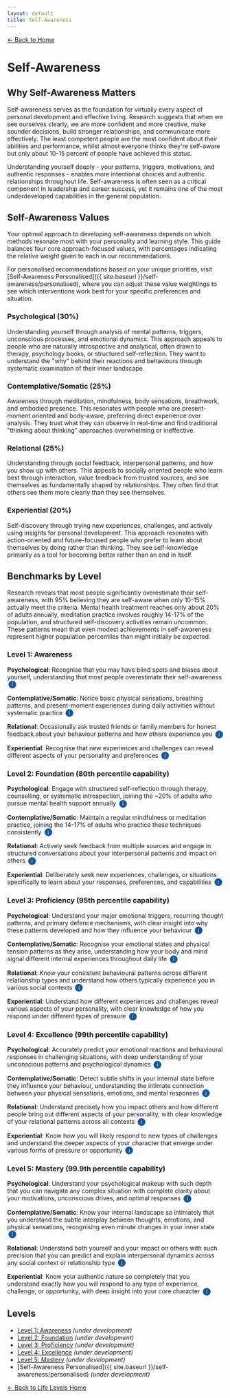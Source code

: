 ```yaml
---
layout: default
title: Self-Awareness
---
```


[← Back to Home](../)
# Self-Awareness

## Why Self-Awareness Matters

Self-awareness serves as the foundation for virtually every aspect of personal development and effective living. Research suggests that when we see ourselves clearly, we are more confident and more creative, make sounder decisions, build stronger relationships, and communicate more effectively. The least competent people are the most confident about their abilities and performance, whilst almost everyone thinks they're self-aware but only about 10-15 percent of people have achieved this status.

Understanding yourself deeply - your patterns, triggers, motivations, and authentic responses - enables more intentional choices and authentic relationships throughout life. Self-awareness is often seen as a critical component in leadership and career success, yet it remains one of the most underdeveloped capabilities in the general population.

## Self-Awareness Values

Your optimal approach to developing self-awareness depends on which methods resonate most with your personality and learning style. This guide balances four core approach-focused values, with percentages indicating the relative weight given to each in our recommendations.

For personalised recommendations based on your unique priorities, visit [Self-Awareness Personalised]({{ site.baseurl }}/self-awareness/personalised), where you can adjust these value weightings to see which interventions work best for your specific preferences and situation.

### Psychological (30%)
Understanding yourself through analysis of mental patterns, triggers, unconscious processes, and emotional dynamics. This approach appeals to people who are naturally introspective and analytical, often drawn to therapy, psychology books, or structured self-reflection. They want to understand the "why" behind their reactions and behaviours through systematic examination of their inner landscape.

### Contemplative/Somatic (25%)
Awareness through meditation, mindfulness, body sensations, breathwork, and embodied presence. This resonates with people who are present-moment oriented and body-aware, preferring direct experience over analysis. They trust what they can observe in real-time and find traditional "thinking about thinking" approaches overwhelming or ineffective.

### Relational (25%)
Understanding through social feedback, interpersonal patterns, and how you show up with others. This appeals to socially oriented people who learn best through interaction, value feedback from trusted sources, and see themselves as fundamentally shaped by relationships. They often find that others see them more clearly than they see themselves.

### Experiential (20%)
Self-discovery through trying new experiences, challenges, and actively using insights for personal development. This approach resonates with action-oriented and future-focused people who prefer to learn about themselves by doing rather than thinking. They see self-knowledge primarily as a tool for becoming better rather than an end in itself.

## Benchmarks by Level

Research reveals that most people significantly overestimate their self-awareness, with 95% believing they are self-aware when only 10-15% actually meet the criteria. Mental health treatment reaches only about 20% of adults annually, meditation practice involves roughly 14-17% of the population, and structured self-discovery activities remain uncommon. These patterns mean that even modest achievements in self-awareness represent higher population percentiles than might initially be expected.

### Level 1: Awareness

**Psychological**: Recognise that you may have blind spots and biases about yourself, understanding that most people overestimate their self-awareness <span class="info-icon" onclick="showReasoning('level1-psychological')">i</span>

**Contemplative/Somatic**: Notice basic physical sensations, breathing patterns, and present-moment experiences during daily activities without systematic practice <span class="info-icon" onclick="showReasoning('level1-contemplative')">i</span>

**Relational**: Occasionally ask trusted friends or family members for honest feedback about your behaviour patterns and how others experience you <span class="info-icon" onclick="showReasoning('level1-relational')">i</span>

**Experiential**: Recognise that new experiences and challenges can reveal different aspects of your personality and preferences <span class="info-icon" onclick="showReasoning('level1-experiential')">i</span>

### Level 2: Foundation (80th percentile capability)

**Psychological**: Engage with structured self-reflection through therapy, counselling, or systematic introspection, joining the ~20% of adults who pursue mental health support annually <span class="info-icon" onclick="showReasoning('level2-psychological')">i</span>

**Contemplative/Somatic**: Maintain a regular mindfulness or meditation practice, joining the 14-17% of adults who practice these techniques consistently <span class="info-icon" onclick="showReasoning('level2-contemplative')">i</span>

**Relational**: Actively seek feedback from multiple sources and engage in structured conversations about your interpersonal patterns and impact on others <span class="info-icon" onclick="showReasoning('level2-relational')">i</span>

**Experiential**: Deliberately seek new experiences, challenges, or situations specifically to learn about your responses, preferences, and capabilities <span class="info-icon" onclick="showReasoning('level2-experiential')">i</span>

### Level 3: Proficiency (95th percentile capability)

**Psychological**: Understand your major emotional triggers, recurring thought patterns, and primary defence mechanisms, with clear insight into why these patterns developed and how they influence your behaviour <span class="info-icon" onclick="showReasoning('level3-psychological')">i</span>

**Contemplative/Somatic**: Recognise your emotional states and physical tension patterns as they arise, understanding how your body and mind signal different internal experiences throughout daily life <span class="info-icon" onclick="showReasoning('level3-contemplative')">i</span>

**Relational**: Know your consistent behavioural patterns across different relationship types and understand how others typically experience you in various social contexts <span class="info-icon" onclick="showReasoning('level3-relational')">i</span>

**Experiential**: Understand how different experiences and challenges reveal various aspects of your personality, with clear knowledge of how you respond under different types of pressure <span class="info-icon" onclick="showReasoning('level3-experiential')">i</span>

### Level 4: Excellence (99th percentile capability)

**Psychological**: Accurately predict your emotional reactions and behavioural responses in challenging situations, with deep understanding of your unconscious patterns and psychological dynamics <span class="info-icon" onclick="showReasoning('level4-psychological')">i</span>

**Contemplative/Somatic**: Detect subtle shifts in your internal state before they influence your behaviour, understanding the intimate connection between your physical sensations, emotions, and mental responses <span class="info-icon" onclick="showReasoning('level4-contemplative')">i</span>

**Relational**: Understand precisely how you impact others and how different people bring out different aspects of your personality, with clear knowledge of your relational patterns across all contexts <span class="info-icon" onclick="showReasoning('level4-relational')">i</span>

**Experiential**: Know how you will likely respond to new types of challenges and understand the deeper aspects of your character that emerge under various forms of pressure or opportunity <span class="info-icon" onclick="showReasoning('level4-experiential')">i</span>

### Level 5: Mastery (99.9th percentile capability)

**Psychological**: Understand your psychological makeup with such depth that you can navigate any complex situation with complete clarity about your motivations, unconscious drives, and optimal responses <span class="info-icon" onclick="showReasoning('level5-psychological')">i</span>

**Contemplative/Somatic**: Know your internal landscape so intimately that you understand the subtle interplay between thoughts, emotions, and physical sensations, recognising even minute changes in your inner state <span class="info-icon" onclick="showReasoning('level5-contemplative')">i</span>

**Relational**: Understand both yourself and your impact on others with such precision that you can predict and explain interpersonal dynamics across any social context or relationship type <span class="info-icon" onclick="showReasoning('level5-relational')">i</span>

**Experiential**: Know your authentic nature so completely that you understand exactly how you will respond to any type of experience, challenge, or opportunity, with deep insight into your core character <span class="info-icon" onclick="showReasoning('level5-experiential')">i</span>

## Levels

- [Level 1: Awareness](level-1) *(under development)*
- [Level 2: Foundation](level-2) *(under development)*
- [Level 3: Proficiency](level-3) *(under development)*
- [Level 4: Excellence](level-4) *(under development)*
- [Level 5: Mastery](level-5) *(under development)*
- [Self-Awareness Personalised]({{ site.baseurl }}/self-awareness/personalised) *(under development)*

[← Back to Life Levels Home](../)

<style>
.info-icon {
    background-color: #155799;
    color: white;
    border-radius: 50%;
    width: 18px;
    height: 18px;
    display: inline-flex;
    align-items: center;
    justify-content: center;
    font-size: 12px;
    cursor: pointer;
    transition: background-color 0.3s;
    user-select: none;
    margin-left: 3px;
}

.info-icon:hover {
    background-color: #0d47a1;
}

.reasoning-popup {
    display: none;
    position: fixed;
    top: 50%;
    left: 50%;
    transform: translate(-50%, -50%);
    background: white;
    border: 1px solid #ddd;
    border-radius: 8px;
    padding: 20px;
    max-width: 500px;
    width: 90%;
    box-shadow: 0 4px 20px rgba(0,0,0,0.15);
    z-index: 1000;
}

.reasoning-popup.visible {
    display: block;
}

.popup-header {
    font-weight: bold;
    margin-bottom: 10px;
    color: #155799;
}

.popup-close {
    position: absolute;
    top: 10px;
    right: 15px;
    background: none;
    border: none;
    font-size: 20px;
    cursor: pointer;
    color: #666;
}

.popup-close:hover {
    color: #333;
}

.popup-overlay {
    display: none;
    position: fixed;
    top: 0;
    left: 0;
    width: 100%;
    height: 100%;
    background: rgba(0,0,0,0.5);
    z-index: 999;
}

.popup-overlay.visible {
    display: block;
}
</style>

<!-- Popup overlay -->
<div class="popup-overlay" id="popupOverlay" onclick="hideReasoning()"></div>

<!-- Reasoning popup -->
<div class="reasoning-popup" id="reasoningPopup">
    <button class="popup-close" onclick="hideReasoning()">×</button>
    <div class="popup-header" id="popupHeader"></div>
    <div id="popupContent"></div>
</div>

<script>
// Research data for info buttons
const researchData = {
    // Level 1 reasoning
    'level1-psychological': {
        title: 'Level 1 Psychological Reasoning',
        content: 'Research by Tasha Eurich shows that 95% of people believe they are self-aware but only 10-15% actually meet the criteria. Level 1 represents simply recognising this gap - awareness that you may not see yourself as clearly as you think, which is more insight than most people have.'
    },
    'level1-contemplative': {
        title: 'Level 1 Contemplative/Somatic Reasoning',
        content: 'This represents basic awareness of present-moment experience without formal practice. Most people are caught up in mental activity and rarely notice physical sensations or breathing patterns, so simply recognising these exists is a meaningful first step.'
    },
    'level1-relational': {
        title: 'Level 1 Relational Reasoning',
        content: 'Most people receive very little honest feedback about their behaviour and impact on others. Occasionally asking trusted people for their perspective represents basic recognition that others may see you differently than you see yourself.'
    },
    'level1-experiential': {
        title: 'Level 1 Experiential Reasoning',
        content: 'This is simply recognising that new experiences can reveal different aspects of yourself. Many people avoid unfamiliar situations, so understanding that experiences can be learning opportunities is a foundational insight.'
    },
    
    // Level 2 reasoning
    'level2-psychological': {
        title: 'Level 2 Psychological Reasoning',
        content: 'Statistics show only about 20% of US adults receive mental health treatment annually. Engaging with therapy or structured self-reflection puts you in the top 20% of people actively working on psychological self-understanding through proven methods.'
    },
    'level2-contemplative': {
        title: 'Level 2 Contemplative/Somatic Reasoning',
        content: 'Research indicates 14-17% of US adults practice meditation regularly. Maintaining a consistent mindfulness practice for self-awareness places you among this minority who use contemplative methods systematically for self-understanding.'
    },
    'level2-relational': {
        title: 'Level 2 Relational Reasoning',
        content: 'While workplace 360 reviews exist, most people never actively seek feedback about their personal relationships and social impact. Systematically gathering interpersonal insight is uncommon outside professional contexts.'
    },
    'level2-experiential': {
        title: 'Level 2 Experiential Reasoning',
        content: 'Most people avoid unfamiliar situations or experiences. Deliberately seeking new experiences specifically for self-discovery requires intentionality and courage that represents top 20% behaviour in active self-development.'
    },
    
    // Level 3 reasoning
    'level3-psychological': {
        title: 'Level 3 Psychological Reasoning',
        content: 'About 5% of people develop clear understanding of their major triggers, thought patterns, and defence mechanisms through psychological self-awareness work. This represents meaningful self-knowledge about your inner psychological landscape and its origins.'
    },
    'level3-contemplative': {
        title: 'Level 3 Contemplative/Somatic Reasoning',
        content: 'Roughly 5% of people can recognise their emotional states and physical patterns as they arise through contemplative self-awareness. This represents significant self-knowledge about the mind-body connection and internal experience.'
    },
    'level3-relational': {
        title: 'Level 3 Relational Reasoning',
        content: 'About 5% of people understand their consistent patterns across relationship types and their social impact through relational self-awareness. This represents meaningful self-knowledge about your interpersonal dynamics.'
    },
    'level3-experiential': {
        title: 'Level 3 Experiential Reasoning',
        content: 'Roughly 5% of people understand how different experiences reveal personality aspects and their responses under pressure through experiential self-awareness. This represents significant self-knowledge gained through varied experiences.'
    },
    
    // Level 4 reasoning
    'level4-psychological': {
        title: 'Level 4 Psychological Reasoning',
        content: 'Perhaps 1% of people can accurately predict their reactions and understand unconscious psychological dynamics through advanced psychological self-awareness. This represents sophisticated self-knowledge about your psychological makeup and patterns.'
    },
    'level4-contemplative': {
        title: 'Level 4 Contemplative/Somatic Reasoning',
        content: 'About 1% of people can detect subtle internal shifts and understand the mind-body connection intimately through advanced contemplative self-awareness. This represents refined self-knowledge about your internal landscape.'
    },
    'level4-relational': {
        title: 'Level 4 Relational Reasoning',
        content: 'Roughly 1% of people understand precisely how they impact others and their relational patterns across all contexts through advanced relational self-awareness. This represents sophisticated self-knowledge about your social dynamics.'
    },
    'level4-experiential': {
        title: 'Level 4 Experiential Reasoning',
        content: 'About 1% of people know how they will respond to new challenges and understand deeper character aspects through advanced experiential self-awareness. This represents sophisticated self-knowledge about your authentic nature.'
    },
    
    // Level 5 reasoning
    'level5-psychological': {
        title: 'Level 5 Psychological Reasoning',
        content: 'Perhaps 1 in 1,000 people understand their psychological makeup with complete depth and clarity through mastery-level psychological self-awareness. This represents the pinnacle of self-knowledge about your motivations and unconscious drives.'
    },
    'level5-contemplative': {
        title: 'Level 5 Contemplative/Somatic Reasoning',
        content: 'About 1 in 1,000 people know their internal landscape so intimately they can recognise minute changes through mastery-level contemplative self-awareness. This represents exceptional self-knowledge about your mind-body connection.'
    },
    'level5-relational': {
        title: 'Level 5 Relational Reasoning',
        content: 'About 1 in 1,000 people understand themselves and their impact with such precision they can predict interpersonal dynamics across any context through mastery-level relational self-awareness.'
    },
    'level5-experiential': {
        title: 'Level 5 Experiential Reasoning',
        content: 'About 1 in 1,000 people know their authentic nature so completely they understand exactly how they will respond to any experience through mastery-level experiential self-awareness.'
    }
};

function showReasoning(key) {
    const data = researchData[key];
    if (data) {
        document.getElementById('popupHeader').textContent = data.title;
        document.getElementById('popupContent').innerHTML = data.content;
        document.getElementById('popupOverlay').classList.add('visible');
        document.getElementById('reasoningPopup').classList.add('visible');
    }
}

function hideReasoning() {
    document.getElementById('popupOverlay').classList.remove('visible');
    document.getElementById('reasoningPopup').classList.remove('visible');
}

// Close popup with Escape key
document.addEventListener('keydown', function(e) {
    if (e.key === 'Escape') {
        hideReasoning();
    }
});
</script>
